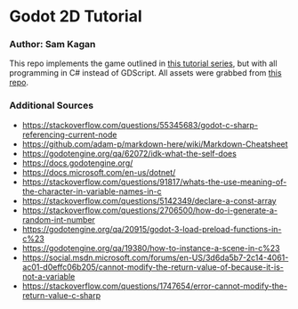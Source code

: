 # Godot 2D Tutorial
### Author: Sam Kagan

This repo implements the game outlined in [this tutorial series](https://devga.me/tutorials/godot2d/), but with all programming in C# instead of GDScript.
All assets were grabbed from [this repo](https://github.com/serapth/Godot2DTutorial).


### Additional Sources  
* https://stackoverflow.com/questions/55345683/godot-c-sharp-referencing-current-node
* https://github.com/adam-p/markdown-here/wiki/Markdown-Cheatsheet
* https://godotengine.org/qa/62072/idk-what-the-self-does
* https://docs.godotengine.org/
* https://docs.microsoft.com/en-us/dotnet/
* https://stackoverflow.com/questions/91817/whats-the-use-meaning-of-the-character-in-variable-names-in-c
* https://stackoverflow.com/questions/5142349/declare-a-const-array
* https://stackoverflow.com/questions/2706500/how-do-i-generate-a-random-int-number
* https://godotengine.org/qa/20915/godot-3-load-preload-functions-in-c%23
* https://godotengine.org/qa/19380/how-to-instance-a-scene-in-c%23
* https://social.msdn.microsoft.com/forums/en-US/3d6da5b7-2c14-4061-ac01-d0effc06b205/cannot-modify-the-return-value-of-because-it-is-not-a-variable
* https://stackoverflow.com/questions/1747654/error-cannot-modify-the-return-value-c-sharp
